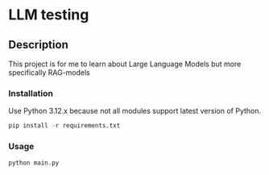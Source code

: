 # LLM testing

## Description

This project is for me to learn about Large Language Models but more specifically RAG-models

### Installation

Use Python 3.12.x because not all modules support latest version of Python.

```python
pip install -r requirements.txt
```

### Usage

```python
python main.py
```
